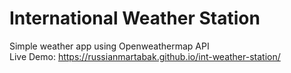 # International Weather Station
Simple weather app using Openweathermap API  
Live Demo: https://russianmartabak.github.io/int-weather-station/
